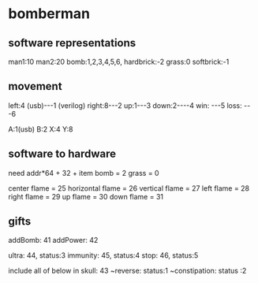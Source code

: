# bomberman

software representations
-------------------------
man1:10
man2:20
bomb:1,2,3,4,5,6,
hardbrick:-2
grass:0
softbrick:-1


movement
------------------------
left:4 (usb)---1 (verilog)
right:8---2
up:1---3
down:2----4
win: ---5
loss: ---6

A:1(usb)
B:2
X:4
Y:8

software to hardware 
-------------------------
need addr*64 + 32 + item
bomb = 2
grass = 0 

center flame = 25
horizontal flame = 26
vertical flame = 27
left flame = 28
right flame = 29
up flame = 30
down flame = 31
 
gifts
-------------------------
addBomb: 41
addPower: 42

ultra: 44, status:3
immunity: 45, status:4
stop: 46, status:5

include all of below in skull: 43
~reverse: status:1 
~constipation: status :2





